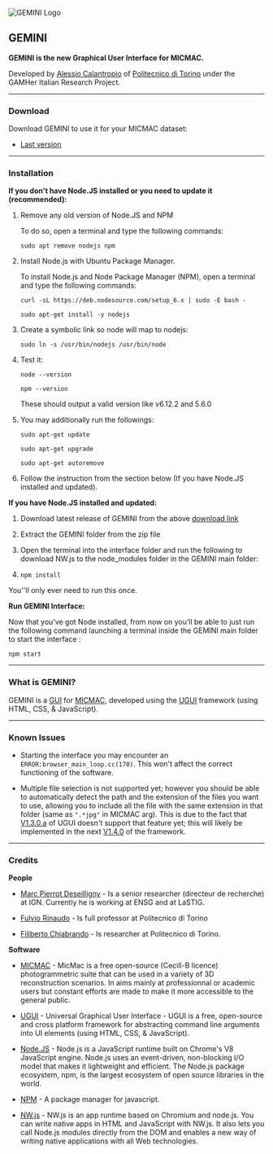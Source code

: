 ﻿![GEMINI Logo](https://images2.jewelexi.com/zodiac-signs/images/medium/gemini-picture.png "Graphically Enhanced MICMAC's New Interface")

## GEMINI

**GEMINI is the new Graphical User Interface for MICMAC.**

Developed by [Alessio Calantropio](https://www.swas.polito.it/rubrica/scheda_pers.asp?matricola=037454) of [Politecnico di Torino](https://www.polito.it/index.php?lang=en) under the GAMHer Italian Research Project.

* * *

### Download

Download GEMINI to use it for your MICMAC dataset:

* [Last version](https://github.com/GAMHer/GEMINI/archive/master.zip)

* * *

### Installation

**If you don't have Node.JS installed or you need to update it (recommended):**

1. Remove any old version of  Node.JS and NPM

   To do so, open a terminal and type the following commands:
   
   `sudo apt remove nodejs npm`

1. Install Node.js with Ubuntu Package Manager.
   
   To install Node.js and Node Package Manager (NPM), open a terminal and type the following commands:

   `curl -sL https://deb.nodesource.com/setup_6.x | sudo -E bash -`
   
   `sudo apt-get install -y nodejs`

2. Create a symbolic link so node will map to nodejs:

   `sudo ln -s /usr/bin/nodejs /usr/bin/node`

3. Test it:

   `node --version`
   
   `npm --version`

   These should output a valid version like v6.12.2 and 5.6.0
   
4. You may additionally run the followings:

   `sudo apt-get update`
   
   `sudo apt-get upgrade`
   
   `sudo apt-get autoremove`

5. Follow the instruction from the section below (If you have Node.JS installed and updated).

**If you have Node.JS installed and updated:**

1. Download latest release of GEMINI from the above [download link](https://github.com/GAMHer/GEMINI/blob/master/README.md#download)

2. Extract the GEMINI folder from the zip file

3. Open the terminal into the interface folder and run the following to download NW.js to the node_modules folder in the GEMINI main folder:

4. `npm install`

You''ll only ever need to run this once.

**Run GEMINI Interface:**

Now that you’ve got Node installed, from now on you’ll be able to just run the following command launching a terminal inside the GEMINI main folder to start the interface :

   `npm start`

* * *

### What is GEMINI?

GEMINI is a [GUI](https://en.wikipedia.org/wiki/Graphical_user_interface) for [MICMAC](http://micmac.ensg.eu/index.php/Accueil), developed using the [UGUI](https://github.com/UniversalGUI) framework (using HTML, CSS, & JavaScript).

* * *

### Known Issues

* Starting the interface you may encounter an `ERROR:browser_main_loop.cc(170)`. This won't affect the correct functioning of the software.

* Multiple file selection is not supported yet; however you should be able to automatically detect the path and the extension of the files you want to use, allowing you to include all the file with the same extension in that folder (same as `".*jpg"` in MICMAC arg). This is due to the fact that [V1.3.0.a](https://github.com/UniversalGUI/UGUI/releases/tag/v1.3.0) of UGUI doesn't support that feature yet; this will likely be implemented in the next [V1.4.0](https://github.com/UniversalGUI/UGUI#project-roadmap) of the framework. 

* * *

### Credits

**People**

* [Marc Pierrot Deseilligny](http://micmac.ensg.eu/index.php/Marc_Pierrot-Deseilligny) - Is a senior researcher (directeur de recherche) at IGN. Currently he is working at ENSG and at LaSTIG.

* [Fulvio Rinaudo](https://didattica.polito.it/pls/portal30/sviluppo.scheda_pers_swas.show?m=1821) - Is full professor at Politecnico di Torino

* [Filiberto Chiabrando](https://didattica.polito.it/portal/pls/portal/sviluppo.scheda_pers_swas.show?m=012702) - Is researcher at Politecnico di Torino.

**Software**

* [MICMAC](http://micmac.ensg.eu/index.php/Accueil) - MicMac is a free open-source (Cecill-B licence) photogrammetric suite that can be used in a variety of 3D reconstruction scenarios. In aims mainly at professionnal or academic users but constant efforts are made to make it more accessible to the general public.

* [UGUI](https://github.com/UniversalGUI) - Universal Graphical User Interface - UGUI is a free, open-source and cross platform framework for abstracting command line arguments into UI elements (using HTML, CSS, & JavaScript).

* [Node.JS](https://github.com/nodejs) - Node.js is a JavaScript runtime built on Chrome's V8 JavaScript engine. Node.js uses an event-driven, non-blocking I/O model that makes it lightweight and efficient. The Node.js package ecosystem, npm, is the largest ecosystem of open source libraries in the world.

* [NPM](https://github.com/npm) - A package manager for javascript.

* [NW.js](https://github.com/nwjs) - NW.js is an app runtime based on Chromium and node.js. You can write native apps in HTML and JavaScript with NW.js. It also lets you call Node.js modules directly from the DOM and enables a new way of writing native applications with all Web technologies.
